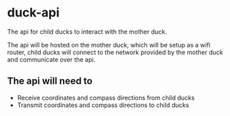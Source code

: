# duck-api

The api for child ducks to interact with the mother duck.

The api will be hosted on the mother duck, which will be setup as a wifi router,
child ducks will connect to the network provided by the mother duck and
communicate over the api.

## The api will need to
- Receive coordinates and compass directions from child ducks
- Transmit coordinates and compass directions to child ducks
